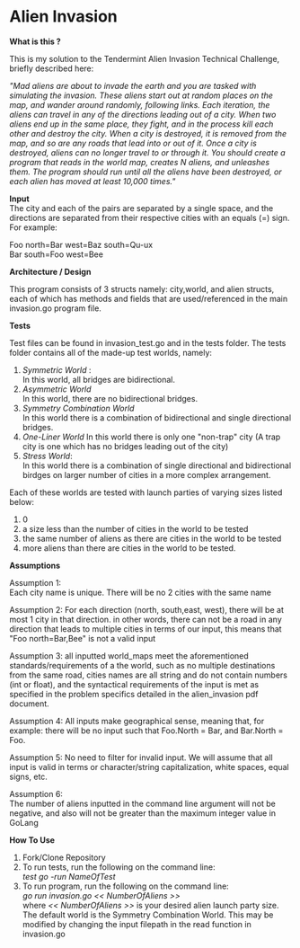 # Alien Invasion
****What is this ?**** 

This is my solution to the Tendermint Alien Invasion Technical Challenge, briefly described here:

*"Mad aliens are about to invade the earth and you are tasked with simulating the
  invasion. These aliens start out at random places on the map, and wander around randomly,
 following links. Each iteration, the aliens can travel in any of the directions
 leading out of a city. When two aliens end up in the same place, they fight, and in the process kill
 each other and destroy the city. When a city is destroyed, it is removed from
 the map, and so are any roads that lead into or out of it. Once a city is destroyed, aliens can no longer travel to or through it. You should create a program that reads in the world map, creates N aliens, and
 unleashes them. The program should run until all the aliens have been destroyed, or each alien has moved at least 10,000 times."*
   

****Input****           
The city and each of the pairs are separated by a single space, and the
directions are separated from their respective cities with an equals (=) sign.    
For example:

Foo north=Bar west=Baz south=Qu-ux                                                                                                                       
Bar south=Foo west=Bee                                                                                      
                                                                                          
                                                                                                                                                           
****Architecture / Design****
 
 This program consists of 3 structs namely: city,world, and alien structs, each of which has methods and fields that are used/referenced in the main invasion.go program file.
 
 ****Tests****
 
Test files can be found in invasion_test.go and in the tests folder. The tests folder contains all of the made-up test worlds, namely:
1. *Symmetric World* :  
In this world, all bridges are bidirectional.
2. *Asymmetric World*    
In this world, there are no bidirectional bridges. 
3. *Symmetry Combination World*   
In this world there is a combination of bidirectional and single directional bridges. 
4. *One-Liner World*
In this world there is only one "non-trap" city (A trap city is one which has no bridges leading out of the city)
5. *Stress World*:   
In this world there is a combination of single directional and bidirectional birdges on larger number of cities in a more complex arrangement. 

Each of these worlds are tested with launch parties of varying sizes listed below:
1. 0
2. a size less than the number of cities in the world to be tested
3. the same number of aliens as there are cities in the world to be tested
4. more aliens than there are cities in the world to be tested. 

****Assumptions****

Assumption 1:   
Each city name is unique. There will be no 2 cities with the same name

Assumption 2:
For each direction (north, south,east, west), there will be at most 1 city in that direction.
in other words, there can not be a road in any direction that leads to multiple cities
in terms of our input, this means that "Foo north=Bar,Bee" is not a valid input

Assumption 3:
all inputted world_maps meet the aforementioned standards/requirements of a the world, such as no multiple destinations from the same road,
cities names are all string and do not contain numbers (int or float), and the syntactical requirements of the input is met
as specified in the problem specifics detailed in the alien_invasion pdf document.

Assumption 4: 
All inputs make geographical sense, meaning that, for example: there will be no input such that Foo.North = Bar, and Bar.North = Foo. 

Assumption 5:
No need to filter for invalid input. We will assume that all input is valid in terms or character/string capitalization, white spaces, equal signs, etc.

Assumption 6:  
The number of aliens inputted in the command line argument will not be negative, and also will not be greater than the maximum integer value in GoLang
 
 ****How To Use****
 1. Fork/Clone Repository
 2. To run tests, run the following on the command line:   
 *test go -run NameOfTest*
 3. To run program, run the following on the command line:   
 *go run invasion.go << NumberOfAliens >>*  
 where  *<< NumberOfAliens >>* is your desired alien launch party size. The default world is the Symmetry Combination World. This may be modified by changing the input filepath in the read function in invasion.go 
  